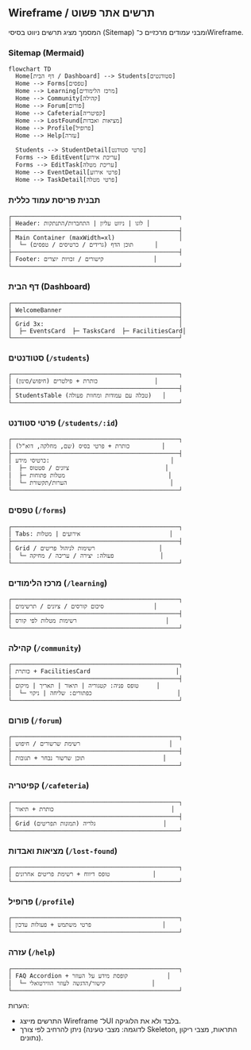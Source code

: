 ## Wireframe / תרשים אתר פשוט

המסמך מציג תרשים ניווט בסיסי (Sitemap) ומבני עמודים מרכזיים כ־Wireframe.

### Sitemap (Mermaid)
```mermaid
flowchart TD
  Home[דף הבית / Dashboard] --> Students[סטודנטים]
  Home --> Forms[טפסים]
  Home --> Learning[מרכז הלימודים]
  Home --> Community[קהילה]
  Home --> Forum[פורום]
  Home --> Cafeteria[קפיטריה]
  Home --> LostFound[מציאות ואבדות]
  Home --> Profile[פרופיל]
  Home --> Help[עזרה]

  Students --> StudentDetail[פרטי סטודנט]
  Forms --> EditEvent[עריכת אירוע]
  Forms --> EditTask[עריכת מטלה]
  Home --> EventDetail[פרטי אירוע]
  Home --> TaskDetail[פרטי מטלה]
```

### תבנית פריסת עמוד כללית
```
┌───────────────────────────────────────────────┐
│ Header: לוגו | ניווט עליון | התחברות/התנתקות │
├───────────────────────────────────────────────┤
│ Main Container (maxWidth=xl)                  │
│  └─ תוכן הדף (גרידים / כרטיסים / טפסים)      │
├───────────────────────────────────────────────┤
│ Footer: קישורים / זכויות יוצרים              │
└───────────────────────────────────────────────┘
```

### דף הבית (Dashboard)
```
┌───────────────────────────────────────────────┐
│ WelcomeBanner                                 │
├───────────────────────────────────────────────┤
│ Grid 3x:                                      │
│  ├─ EventsCard  ├─ TasksCard  ├─ FacilitiesCard│
└───────────────────────────────────────────────┘
```

### סטודנטים (`/students`)
```
┌───────────────────────────────────────────────┐
│ כותרת + פילטרים (חיפוש/סינון)                │
├───────────────────────────────────────────────┤
│ StudentsTable (טבלה עם עמודות ומחוות פעולה)   │
└───────────────────────────────────────────────┘
```

### פרטי סטודנט (`/students/:id`)
```
┌───────────────────────────────────────────────┐
│ כותרת + פרטי בסיס (שם, מחלקה, דוא"ל)         │
├───────────────────────────────────────────────┤
│ כרטיסי מידע:                                  │
│  ├─ ציונים / סטטוס                           │
│  ├─ מטלות פתוחות                             │
│  └─ הערות/תקשורת                             │
└───────────────────────────────────────────────┘
```

### טפסים (`/forms`)
```
┌───────────────────────────────────────────────┐
│ Tabs: אירועים | מטלות                         │
├───────────────────────────────────────────────┤
│ Grid / רשימות לניהול פריטים                  │
│  └─ פעולה: יצירה / עריכה / מחיקה             │
└───────────────────────────────────────────────┘
```

### מרכז הלימודים (`/learning`)
```
┌───────────────────────────────────────────────┐
│ סיכום קורסים / ציונים / תרשימים              │
├───────────────────────────────────────────────┤
│ רשימות מטלות לפי קורס                         │
└───────────────────────────────────────────────┘
```

### קהילה (`/community`)
```
┌───────────────────────────────────────────────┐
│ כותרת + FacilitiesCard                        │
├───────────────────────────────────────────────┤
│ טופס פניה: קטגוריה | תיאור | תאריך | מיקום     │
│  └─ כפתורים: שליחה | ניקוי                        │
└───────────────────────────────────────────────┘
```

### פורום (`/forum`)
```
┌───────────────────────────────────────────────┐
│ רשימת שרשורים / חיפוש                         │
├───────────────────────────────────────────────┤
│ תוכן שרשור נבחר + תגובות                      │
└───────────────────────────────────────────────┘
```

### קפיטריה (`/cafeteria`)
```
┌───────────────────────────────────────────────┐
│ כותרת + תיאור                                 │
├───────────────────────────────────────────────┤
│ Grid גלריה (תמונות תפריטים)                   │
└───────────────────────────────────────────────┘
```

### מציאות ואבדות (`/lost-found`)
```
┌───────────────────────────────────────────────┐
│ טופס דיווח + רשימת פריטים אחרונים            │
└───────────────────────────────────────────────┘
```

### פרופיל (`/profile`)
```
┌───────────────────────────────────────────────┐
│ פרטי משתמש + פעולות עדכון                    │
└───────────────────────────────────────────────┘
```

### עזרה (`/help`)
```
┌───────────────────────────────────────────────┐
│ FAQ Accordion + קופסת מידע על העוזר           │
│  └─ קישור/הדגשה לעוזר הווירטואלי             │
└───────────────────────────────────────────────┘
```

הערות:
- התרשים מייצג Wireframe ל־UI בלבד ולא את הלוגיקה.
- ניתן להרחיב לפי צורך (לדוגמה: מצבי טעינה Skeleton, התראות, מצבי ריקון נתונים).


